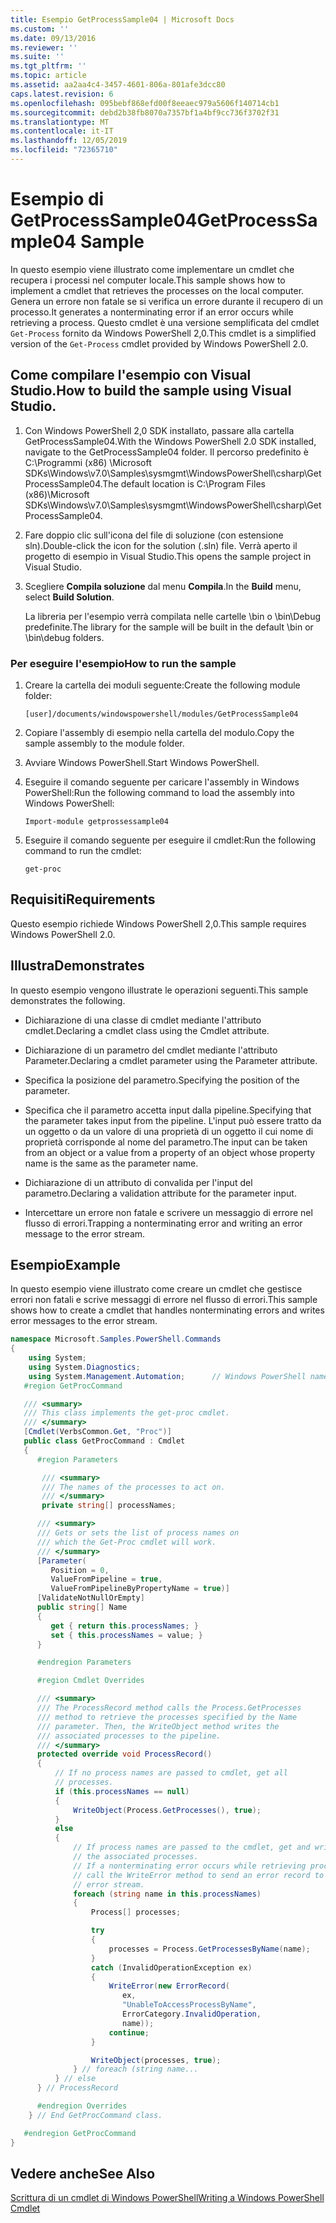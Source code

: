 ```yaml
---
title: Esempio GetProcessSample04 | Microsoft Docs
ms.custom: ''
ms.date: 09/13/2016
ms.reviewer: ''
ms.suite: ''
ms.tgt_pltfrm: ''
ms.topic: article
ms.assetid: aa2aa4c4-3457-4601-806a-801afe3dcc80
caps.latest.revision: 6
ms.openlocfilehash: 095bebf868efd00f8eeaec979a5606f140714cb1
ms.sourcegitcommit: debd2b38fb8070a7357bf1a4bf9cc736f3702f31
ms.translationtype: MT
ms.contentlocale: it-IT
ms.lasthandoff: 12/05/2019
ms.locfileid: "72365710"
---
```

# <a name="getprocesssample04-sample"></a><span data-ttu-id="8d9fe-102">Esempio di GetProcessSample04</span><span class="sxs-lookup"><span data-stu-id="8d9fe-102">GetProcessSample04 Sample</span></span>

<span data-ttu-id="8d9fe-103">In questo esempio viene illustrato come implementare un cmdlet che recupera i processi nel computer locale.</span><span class="sxs-lookup"><span data-stu-id="8d9fe-103">This sample shows how to implement a cmdlet that retrieves the processes on the local computer.</span></span> <span data-ttu-id="8d9fe-104">Genera un errore non fatale se si verifica un errore durante il recupero di un processo.</span><span class="sxs-lookup"><span data-stu-id="8d9fe-104">It generates a nonterminating error if an error occurs while retrieving a process.</span></span> <span data-ttu-id="8d9fe-105">Questo cmdlet è una versione semplificata del cmdlet `Get-Process` fornito da Windows PowerShell 2,0.</span><span class="sxs-lookup"><span data-stu-id="8d9fe-105">This cmdlet is a simplified version of the `Get-Process` cmdlet provided by Windows PowerShell 2.0.</span></span>

## <a name="how-to-build-the-sample-using-visual-studio"></a><span data-ttu-id="8d9fe-106">Come compilare l'esempio con Visual Studio.</span><span class="sxs-lookup"><span data-stu-id="8d9fe-106">How to build the sample using Visual Studio.</span></span>

1. <span data-ttu-id="8d9fe-107">Con Windows PowerShell 2,0 SDK installato, passare alla cartella GetProcessSample04.</span><span class="sxs-lookup"><span data-stu-id="8d9fe-107">With the Windows PowerShell 2.0 SDK installed, navigate to the GetProcessSample04 folder.</span></span> <span data-ttu-id="8d9fe-108">Il percorso predefinito è C:\Programmi (x86) \Microsoft SDKs\Windows\v7.0\Samples\sysmgmt\WindowsPowerShell\csharp\GetProcessSample04.</span><span class="sxs-lookup"><span data-stu-id="8d9fe-108">The default location is C:\Program Files (x86)\Microsoft SDKs\Windows\v7.0\Samples\sysmgmt\WindowsPowerShell\csharp\GetProcessSample04.</span></span>

2. <span data-ttu-id="8d9fe-109">Fare doppio clic sull'icona del file di soluzione (con estensione sln).</span><span class="sxs-lookup"><span data-stu-id="8d9fe-109">Double-click the icon for the solution (.sln) file.</span></span> <span data-ttu-id="8d9fe-110">Verrà aperto il progetto di esempio in Visual Studio.</span><span class="sxs-lookup"><span data-stu-id="8d9fe-110">This opens the sample project in Visual Studio.</span></span>

3. <span data-ttu-id="8d9fe-111">Scegliere **Compila soluzione** dal menu **Compila**.</span><span class="sxs-lookup"><span data-stu-id="8d9fe-111">In the **Build** menu, select **Build Solution**.</span></span>

    <span data-ttu-id="8d9fe-112">La libreria per l'esempio verrà compilata nelle cartelle \bin o \bin\Debug predefinite.</span><span class="sxs-lookup"><span data-stu-id="8d9fe-112">The library for the sample will be built in the default \bin or \bin\debug folders.</span></span>

### <a name="how-to-run-the-sample"></a><span data-ttu-id="8d9fe-113">Per eseguire l'esempio</span><span class="sxs-lookup"><span data-stu-id="8d9fe-113">How to run the sample</span></span>

1. <span data-ttu-id="8d9fe-114">Creare la cartella dei moduli seguente:</span><span class="sxs-lookup"><span data-stu-id="8d9fe-114">Create the following module folder:</span></span>

    `[user]/documents/windowspowershell/modules/GetProcessSample04`

2. <span data-ttu-id="8d9fe-115">Copiare l'assembly di esempio nella cartella del modulo.</span><span class="sxs-lookup"><span data-stu-id="8d9fe-115">Copy the sample assembly to the module folder.</span></span>

3. <span data-ttu-id="8d9fe-116">Avviare Windows PowerShell.</span><span class="sxs-lookup"><span data-stu-id="8d9fe-116">Start Windows PowerShell.</span></span>

4. <span data-ttu-id="8d9fe-117">Eseguire il comando seguente per caricare l'assembly in Windows PowerShell:</span><span class="sxs-lookup"><span data-stu-id="8d9fe-117">Run the following command to load the assembly into Windows PowerShell:</span></span>

    `Import-module getprossessample04`

5. <span data-ttu-id="8d9fe-118">Eseguire il comando seguente per eseguire il cmdlet:</span><span class="sxs-lookup"><span data-stu-id="8d9fe-118">Run the following command to run the cmdlet:</span></span>

    `get-proc`

## <a name="requirements"></a><span data-ttu-id="8d9fe-119">Requisiti</span><span class="sxs-lookup"><span data-stu-id="8d9fe-119">Requirements</span></span>

<span data-ttu-id="8d9fe-120">Questo esempio richiede Windows PowerShell 2,0.</span><span class="sxs-lookup"><span data-stu-id="8d9fe-120">This sample requires Windows PowerShell 2.0.</span></span>

## <a name="demonstrates"></a><span data-ttu-id="8d9fe-121">Illustra</span><span class="sxs-lookup"><span data-stu-id="8d9fe-121">Demonstrates</span></span>

<span data-ttu-id="8d9fe-122">In questo esempio vengono illustrate le operazioni seguenti.</span><span class="sxs-lookup"><span data-stu-id="8d9fe-122">This sample demonstrates the following.</span></span>

- <span data-ttu-id="8d9fe-123">Dichiarazione di una classe di cmdlet mediante l'attributo cmdlet.</span><span class="sxs-lookup"><span data-stu-id="8d9fe-123">Declaring a cmdlet class using the Cmdlet attribute.</span></span>

- <span data-ttu-id="8d9fe-124">Dichiarazione di un parametro del cmdlet mediante l'attributo Parameter.</span><span class="sxs-lookup"><span data-stu-id="8d9fe-124">Declaring a cmdlet parameter using the Parameter attribute.</span></span>

- <span data-ttu-id="8d9fe-125">Specifica la posizione del parametro.</span><span class="sxs-lookup"><span data-stu-id="8d9fe-125">Specifying the position of the parameter.</span></span>

- <span data-ttu-id="8d9fe-126">Specifica che il parametro accetta input dalla pipeline.</span><span class="sxs-lookup"><span data-stu-id="8d9fe-126">Specifying that the parameter takes input from the pipeline.</span></span> <span data-ttu-id="8d9fe-127">L'input può essere tratto da un oggetto o da un valore di una proprietà di un oggetto il cui nome di proprietà corrisponde al nome del parametro.</span><span class="sxs-lookup"><span data-stu-id="8d9fe-127">The input can be taken from an object or a value from a property of an object whose property name is the same as the parameter name.</span></span>

- <span data-ttu-id="8d9fe-128">Dichiarazione di un attributo di convalida per l'input del parametro.</span><span class="sxs-lookup"><span data-stu-id="8d9fe-128">Declaring a validation attribute for the parameter input.</span></span>

- <span data-ttu-id="8d9fe-129">Intercettare un errore non fatale e scrivere un messaggio di errore nel flusso di errori.</span><span class="sxs-lookup"><span data-stu-id="8d9fe-129">Trapping a nonterminating error and writing an error message to the error stream.</span></span>

## <a name="example"></a><span data-ttu-id="8d9fe-130">Esempio</span><span class="sxs-lookup"><span data-stu-id="8d9fe-130">Example</span></span>

<span data-ttu-id="8d9fe-131">In questo esempio viene illustrato come creare un cmdlet che gestisce errori non fatali e scrive messaggi di errore nel flusso di errori.</span><span class="sxs-lookup"><span data-stu-id="8d9fe-131">This sample shows how to create a cmdlet that handles nonterminating errors and writes error messages to the error stream.</span></span>

```csharp
namespace Microsoft.Samples.PowerShell.Commands
{
    using System;
    using System.Diagnostics;
    using System.Management.Automation;      // Windows PowerShell namespace.
   #region GetProcCommand

   /// <summary>
   /// This class implements the get-proc cmdlet.
   /// </summary>
   [Cmdlet(VerbsCommon.Get, "Proc")]
   public class GetProcCommand : Cmdlet
   {
      #region Parameters

       /// <summary>
       /// The names of the processes to act on.
       /// </summary>
       private string[] processNames;

      /// <summary>
      /// Gets or sets the list of process names on
      /// which the Get-Proc cmdlet will work.
      /// </summary>
      [Parameter(
         Position = 0,
         ValueFromPipeline = true,
         ValueFromPipelineByPropertyName = true)]
      [ValidateNotNullOrEmpty]
      public string[] Name
      {
         get { return this.processNames; }
         set { this.processNames = value; }
      }

      #endregion Parameters

      #region Cmdlet Overrides

      /// <summary>
      /// The ProcessRecord method calls the Process.GetProcesses
      /// method to retrieve the processes specified by the Name
      /// parameter. Then, the WriteObject method writes the
      /// associated processes to the pipeline.
      /// </summary>
      protected override void ProcessRecord()
      {
          // If no process names are passed to cmdlet, get all
          // processes.
          if (this.processNames == null)
          {
              WriteObject(Process.GetProcesses(), true);
          }
          else
          {
              // If process names are passed to the cmdlet, get and write
              // the associated processes.
              // If a nonterminating error occurs while retrieving processes,
              // call the WriteError method to send an error record to the
              // error stream.
              foreach (string name in this.processNames)
              {
                  Process[] processes;

                  try
                  {
                      processes = Process.GetProcessesByName(name);
                  }
                  catch (InvalidOperationException ex)
                  {
                      WriteError(new ErrorRecord(
                         ex,
                         "UnableToAccessProcessByName",
                         ErrorCategory.InvalidOperation,
                         name));
                      continue;
                  }

                  WriteObject(processes, true);
              } // foreach (string name...
          } // else
      } // ProcessRecord

      #endregion Overrides
    } // End GetProcCommand class.

   #endregion GetProcCommand
}
```

## <a name="see-also"></a><span data-ttu-id="8d9fe-132">Vedere anche</span><span class="sxs-lookup"><span data-stu-id="8d9fe-132">See Also</span></span>

[<span data-ttu-id="8d9fe-133">Scrittura di un cmdlet di Windows PowerShell</span><span class="sxs-lookup"><span data-stu-id="8d9fe-133">Writing a Windows PowerShell Cmdlet</span></span>](./writing-a-windows-powershell-cmdlet.md)
